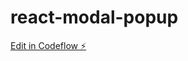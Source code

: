 # react-modal-popup

[Edit in Codeflow ⚡️](https://stackblitz.com/~/github.com/digitalkrafter/react-modal-popup)